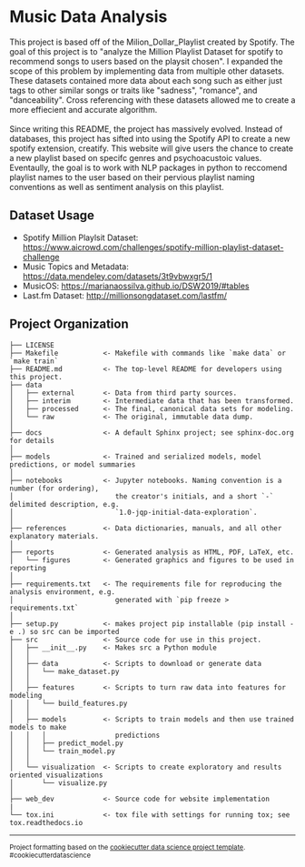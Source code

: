 Music Data Analysis
==============================
This project is based off of the Milion_Dollar_Playlist created by Spotify. The goal of this project is to "analyze the Million Playlist Dataset for spotify to recommend songs to users based on the playsit chosen". I expanded the scope of this problem by implementing data from multiple other datasets. These datasets contained more data about each song such as either just tags to other similar songs or traits like "sadness", "romance", and "danceability". Cross referencing with these datasets allowed me to create a more effiecient and accurate algorithm.
<br>
<br>
Since writing this README, the project has massively evolved. Instead of databases, this project has sifted into using the Spotify API to create a new spotify extension, creatify. This website will give users the chance to create a new playlist based on specifc genres and psychoacustoic values. Eventaully, the goal is to work with NLP packages in python to reccomend playlist names to the user based on their pervious playlist naming conventions as well as sentiment analysis on this playlist.

Dataset Usage
------------
- Spotify Million Playlsit Dataset: https://www.aicrowd.com/challenges/spotify-million-playlist-dataset-challenge 
- Music Topics and Metadata: https://data.mendeley.com/datasets/3t9vbwxgr5/1
- MusicOS: https://marianaossilva.github.io/DSW2019/#tables
- Last.fm Dataset: http://millionsongdataset.com/lastfm/

Project Organization
------------

    ├── LICENSE
    ├── Makefile           <- Makefile with commands like `make data` or `make train`
    ├── README.md          <- The top-level README for developers using this project.
    ├── data
    │   ├── external       <- Data from third party sources.
    │   ├── interim        <- Intermediate data that has been transformed.
    │   ├── processed      <- The final, canonical data sets for modeling.
    │   └── raw            <- The original, immutable data dump.
    │
    ├── docs               <- A default Sphinx project; see sphinx-doc.org for details
    │
    ├── models             <- Trained and serialized models, model predictions, or model summaries
    │
    ├── notebooks          <- Jupyter notebooks. Naming convention is a number (for ordering),
    │                         the creator's initials, and a short `-` delimited description, e.g.
    │                         `1.0-jqp-initial-data-exploration`.
    │
    ├── references         <- Data dictionaries, manuals, and all other explanatory materials.
    │
    ├── reports            <- Generated analysis as HTML, PDF, LaTeX, etc.
    │   └── figures        <- Generated graphics and figures to be used in reporting
    │
    ├── requirements.txt   <- The requirements file for reproducing the analysis environment, e.g.
    │                         generated with `pip freeze > requirements.txt`
    │
    ├── setup.py           <- makes project pip installable (pip install -e .) so src can be imported
    ├── src                <- Source code for use in this project.
    │   ├── __init__.py    <- Makes src a Python module
    │   │
    │   ├── data           <- Scripts to download or generate data
    │   │   └── make_dataset.py
    │   │
    │   ├── features       <- Scripts to turn raw data into features for modeling
    │   │   └── build_features.py
    │   │
    │   ├── models         <- Scripts to train models and then use trained models to make
    │   │   │                 predictions
    │   │   ├── predict_model.py
    │   │   └── train_model.py
    │   │
    │   └── visualization  <- Scripts to create exploratory and results oriented visualizations
    │       └── visualize.py
    │
    ├── web_dev            <- Source code for website implementation
    |
    └── tox.ini            <- tox file with settings for running tox; see tox.readthedocs.io


--------

<p><small>Project formatting based on the <a target="_blank" href="https://drivendata.github.io/cookiecutter-data-science/">cookiecutter data science project template</a>. #cookiecutterdatascience</small></p>
